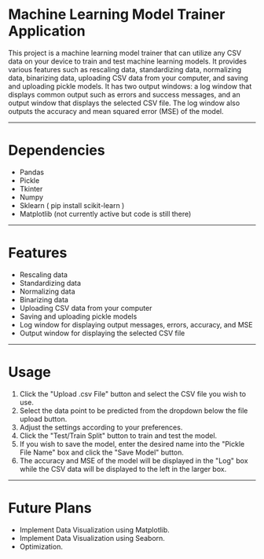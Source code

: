 # Machine Learning Model Trainer Application
This project is a machine learning model trainer that can utilize any CSV data on your device to train and test machine learning models. It provides various features such as rescaling data, standardizing data, normalizing data, binarizing data, uploading CSV data from your computer, and saving and uploading pickle models. It has two output windows: a log window that displays common output such as errors and success messages, and an output window that displays the selected CSV file. The log window also outputs the accuracy and mean squared error (MSE) of the model.

---

# Dependencies
* Pandas
* Pickle
* Tkinter
* Numpy
* Sklearn ( pip install scikit-learn )
* Matplotlib (not currently active but code is still there)

---

# Features
* Rescaling data
* Standardizing data
* Normalizing data
* Binarizing data
* Uploading CSV data from your computer
* Saving and uploading pickle models
* Log window for displaying output messages, errors, accuracy, and MSE
* Output window for displaying the selected CSV file

---

# Usage 
1. Click the "Upload .csv File" button and select the CSV file you wish to use.
2. Select the data point to be predicted from the dropdown below the file upload button.
3. Adjust the settings according to your preferences.
4. Click the "Test/Train Split" button to train and test the model.
5. If you wish to save the model, enter the desired name into the "Pickle File Name" box and click the "Save Model" button.
6. The accuracy and MSE of the model will be displayed in the "Log" box while the CSV data will be displayed to the left in the larger box.

---
# Future Plans

* Implement Data Visualization using Matplotlib.
* Implement Data Visualization using Seaborn.
* Optimization.

